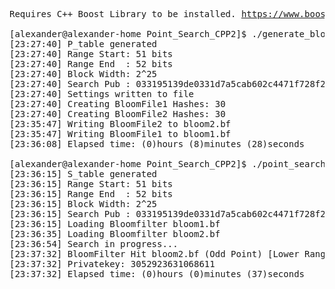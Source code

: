 <pre>
Requires C++ Boost Library to be installed. <a href="https://www.boost.org">https://www.boost.org</a>
  
[alexander@alexander-home Point_Search_CPP2]$ ./generate_bloom
[23:27:40] P_table generated
[23:27:40] Range Start: 51 bits
[23:27:40] Range End  : 52 bits
[23:27:40] Block Width: 2^25
[23:27:40] Search Pub : 033195139de0331d7a5cab602c4471f728f2e3fb97ed82f593d49ed30ec3c0ba85
[23:27:40] Settings written to file
[23:27:40] Creating BloomFile1 Hashes: 30
[23:27:40] Creating BloomFile2 Hashes: 30
[23:35:47] Writing BloomFile2 to bloom2.bf
[23:35:47] Writing BloomFile1 to bloom1.bf
[23:36:08] Elapsed time: (0)hours (8)minutes (28)seconds

[alexander@alexander-home Point_Search_CPP2]$ ./point_search
[23:36:15] S_table generated
[23:36:15] Range Start: 51 bits
[23:36:15] Range End  : 52 bits
[23:36:15] Block Width: 2^25
[23:36:15] Search Pub : 033195139de0331d7a5cab602c4471f728f2e3fb97ed82f593d49ed30ec3c0ba85
[23:36:15] Loading Bloomfilter bloom1.bf
[23:36:35] Loading Bloomfilter bloom2.bf
[23:36:54] Search in progress...
[23:37:32] BloomFilter Hit bloom2.bf (Odd Point) [Lower Range Half]
[23:37:32] Privatekey: 3052923631068611
[23:37:32] Elapsed time: (0)hours (0)minutes (37)seconds
</pre>
